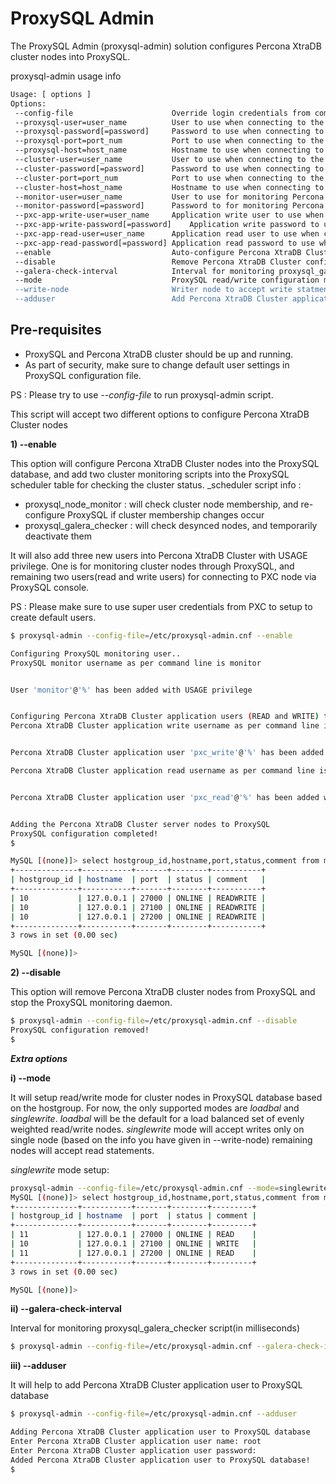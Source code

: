 ProxySQL Admin
==============

The ProxySQL Admin (proxysql-admin) solution configures Percona XtraDB cluster nodes into ProxySQL.

proxysql-admin usage info

```bash
Usage: [ options ]
Options:
 --config-file                   	Override login credentials from command line and read login credentials from config file.
 --proxysql-user=user_name       	User to use when connecting to the ProxySQL service
 --proxysql-password[=password]  	Password to use when connecting to the ProxySQL service
 --proxysql-port=port_num        	Port to use when connecting to the ProxySQL service
 --proxysql-host=host_name       	Hostname to use when connecting to the ProxySQL service
 --cluster-user=user_name        	User to use when connecting to the Percona XtraDB Cluster node
 --cluster-password[=password]   	Password to use when connecting to the Percona XtraDB Cluster node
 --cluster-port=port_num         	Port to use when connecting to the Percona XtraDB Cluster node
 --cluster-host=host_name        	Hostname to use when connecting to the Percona XtraDB Cluster node
 --monitor-user=user_name        	User to use for monitoring Percona XtraDB Cluster nodes through ProxySQL
 --monitor-password[=password]   	Password to for monitoring Percona XtraDB Cluster nodes through ProxySQL
 --pxc-app-write-user=user_name  	Application write user to use when connecting to the Percona XtraDB Cluster node
 --pxc-app-write-password[=password]	Application write password to use when connecting to the Percona XtraDB Cluster node
 --pxc-app-read-user=user_name  	Application read user to use when connecting to the Percona XtraDB Cluster node
 --pxc-app-read-password[=password]	Application read password to use when connecting to the Percona XtraDB Cluster node
 --enable                        	Auto-configure Percona XtraDB Cluster nodes into ProxySQL
 --disable                       	Remove Percona XtraDB Cluster configurations from ProxySQL
 --galera-check-interval         	Interval for monitoring proxysql_galera_checker script(in milliseconds)
 --mode                          	ProxySQL read/write configuration mode, currently it supports 'loadbal and 'singlewrite' modes
 --write-node                   	Writer node to accept write statments. This option only support with --mode=singlewrite
 --adduser                       	Add Percona XtraDB Cluster application user to ProxySQL database

```
Pre-requisites 
--------------
* ProxySQL and Percona XtraDB cluster should be up and running.
* As part of security, make sure to change default user settings in ProxySQL configuration file.

PS : Please try to use _--config-file_ to run proxysql-admin script.

This script will accept two different options to configure Percona XtraDB Cluster nodes

  __1) --enable__

  This option will configure Percona XtraDB Cluster nodes into the ProxySQL database, and add two cluster monitoring scripts into the ProxySQL scheduler table for checking the cluster status.
  _scheduler script info :
  * proxysql_node_monitor : will check cluster node membership, and re-configure ProxySQL if cluster membership changes occur
  * proxysql_galera_checker : will check desynced nodes, and temporarily deactivate them

  It will also add three new users into Percona XtraDB Cluster with USAGE privilege. One is for monitoring cluster nodes through ProxySQL, and remaining two users(read and write users) for connecting to PXC node via ProxySQL console.

  PS : Please make sure to use super user credentials from PXC to setup to create default users.

```bash  
$ proxysql-admin --config-file=/etc/proxysql-admin.cnf --enable

Configuring ProxySQL monitoring user..
ProxySQL monitor username as per command line is monitor


User 'monitor'@'%' has been added with USAGE privilege


Configuring Percona XtraDB Cluster application users (READ and WRITE) to connect through ProxySQL
Percona XtraDB Cluster application write username as per command line is pxc_write


Percona XtraDB Cluster application user 'pxc_write'@'%' has been added with USAGE privilege, please make sure to grant appropriate privileges

Percona XtraDB Cluster application read username as per command line is pxc_read


Percona XtraDB Cluster application user 'pxc_read'@'%' has been added with USAGE privilege, please make sure to grant appropriate privileges


Adding the Percona XtraDB Cluster server nodes to ProxySQL
ProxySQL configuration completed!
$ 

MySQL [(none)]> select hostgroup_id,hostname,port,status,comment from mysql_servers;
+--------------+-----------+-------+--------+-----------+
| hostgroup_id | hostname  | port  | status | comment   |
+--------------+-----------+-------+--------+-----------+
| 10           | 127.0.0.1 | 27000 | ONLINE | READWRITE |
| 10           | 127.0.0.1 | 27100 | ONLINE | READWRITE |
| 10           | 127.0.0.1 | 27200 | ONLINE | READWRITE |
+--------------+-----------+-------+--------+-----------+
3 rows in set (0.00 sec)

MySQL [(none)]> 
```
  __2) --disable__ 
  
  This option will remove Percona XtraDB cluster nodes from ProxySQL and stop the ProxySQL monitoring daemon.
```bash
$ proxysql-admin --config-file=/etc/proxysql-admin.cnf --disable
ProxySQL configuration removed!
$ 

```

___Extra options___

__i) --mode__

It will setup read/write mode for cluster nodes in ProxySQL database based on the hostgroup. For now,  the only supported modes are _loadbal_  and _singlewrite_.  _loadbal_ will be the default for a load balanced set of evenly weighted read/write nodes. _singlewrite_ mode will accept writes only on single node (based on the info you have given in --write-node) remaining nodes will accept read statements.

_singlewrite_ mode setup:
```bash 
proxysql-admin --config-file=/etc/proxysql-admin.cnf --mode=singlewrite --write-node=127.0.0.1:27100 --enable
MySQL [(none)]> select hostgroup_id,hostname,port,status,comment from mysql_servers;
+--------------+-----------+-------+--------+---------+
| hostgroup_id | hostname  | port  | status | comment |
+--------------+-----------+-------+--------+---------+
| 11           | 127.0.0.1 | 27000 | ONLINE | READ    |
| 10           | 127.0.0.1 | 27100 | ONLINE | WRITE   |
| 11           | 127.0.0.1 | 27200 | ONLINE | READ    |
+--------------+-----------+-------+--------+---------+
3 rows in set (0.00 sec)

MySQL [(none)]> 
```

__ii) --galera-check-interval__

Interval for monitoring proxysql_galera_checker script(in milliseconds)

```bash
$ proxysql-admin --config-file=/etc/proxysql-admin.cnf --galera-check-interval=5000 --enable
```
__iii) --adduser__

It will help to add Percona XtraDB Cluster application user to ProxySQL database

```bash
$ proxysql-admin --config-file=/etc/proxysql-admin.cnf --adduser

Adding Percona XtraDB Cluster application user to ProxySQL database
Enter Percona XtraDB Cluster application user name: root   
Enter Percona XtraDB Cluster application user password: 
Added Percona XtraDB Cluster application user to ProxySQL database!
$ 
```
